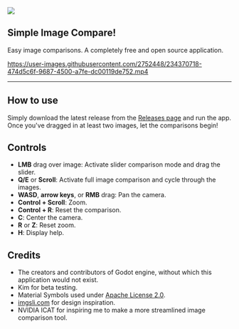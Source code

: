 ![](https://user-images.githubusercontent.com/2752448/234367857-e9e4fcc8-a87a-4b70-acd8-874c86058d2f.png)

## Simple Image Compare!

Easy image comparisons. A completely free and open source application. 

https://user-images.githubusercontent.com/2752448/234370718-474d5c6f-9687-4500-a7fe-dc00119de752.mp4

***
## How to use

Simply download the latest release from the [Releases page](https://github.com/Sirosky/Simple-Image-Compare/releases) and run the app. Once you've dragged in at least two images, let the comparisons begin!

## Controls

- **LMB** drag over image: Activate slider comparison mode and drag the slider.
- **Q/E** or **Scroll**: Activate full image comparison and cycle through the images.
- **WASD**, **arrow keys**, or **RMB** drag: Pan the camera.
- **Control + Scroll**: Zoom.
- **Control + R**: Reset the comparison.
- **C**: Center the camera.
- **R** or **Z**: Reset zoom.
- **H**: Display help.

## Credits

- The creators and contributors of Godot engine, without which this application would not exist.
- Kim for beta testing.
- Material Symbols used under [Apache License 2.0](https://www.apache.org/licenses/LICENSE-2.0).
- [imgsli.com](imgsli.com) for design inspiration.
- NVIDIA ICAT for inspiring me to make a more streamlined image comparison tool.
